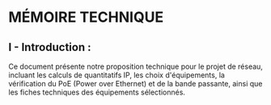 
# MÉMOIRE TECHNIQUE 

## I - Introduction :
Ce document présente notre proposition technique pour le projet de réseau, incluant les calculs de quantitatifs IP, les choix d'équipements, la vérification du PoE (Power over Ethernet) et de la bande passante, ainsi que les fiches techniques des équipements sélectionnés.


